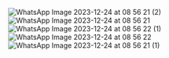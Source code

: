 ![WhatsApp Image 2023-12-24 at 08 56 21 (2)](https://github.com/gitcoder-aman/ChatApp_Compose/assets/96575890/1fd1e182-3e57-42f2-bac8-aef8d512ba07) ![WhatsApp Image 2023-12-24 at 08 56 21](https://github.com/gitcoder-aman/ChatApp_Compose/assets/96575890/a731be3f-006b-44b4-87c4-2d2c27b8d700) ![WhatsApp Image 2023-12-24 at 08 56 22 (1)](https://github.com/gitcoder-aman/ChatApp_Compose/assets/96575890/e2a64bc9-1570-4a2c-8709-fb7178e9ae38) ![WhatsApp Image 2023-12-24 at 08 56 22](https://github.com/gitcoder-aman/ChatApp_Compose/assets/96575890/395b2ea5-4705-4010-9027-b569212521a5) ![WhatsApp Image 2023-12-24 at 08 56 21 (1)](https://github.com/gitcoder-aman/ChatApp_Compose/assets/96575890/c35edbd9-a0c9-4a03-acc4-5d0b482b2cf6)

